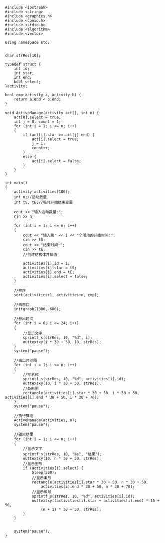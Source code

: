	#include <iostream>
	#include <string>
	#include <graphics.h>
	#include <conio.h>
	#include <stdio.h>
	#include <algorithm>
	#include <vector>

	using namespace std;


	char strRes[10];

	typedef struct {
		int id;
		int star;
		int end;
		bool select;
	}activity;

	bool cmp(activity a, activity b) {
		return a.end < b.end;
	}

	void ActiveManage(activity act[], int n) {
		act[0].select = true;
		int j = 0, count = 1;
		for (int i = 1; i <= n; i++)
		{
			if (act[i].star >= act[j].end) {
				act[i].select = true;
				j = i;
				count++;
			}
			else {
				act[i].select = false;
			}
		}
	}

	int main()
	{
		activity activities[100];
		int n;//活动数量
		int tS, tE;//临时开始结束变量

		cout << "输入活动数量:";
		cin >> n;

		for (int i = 1; i <= n; i++)
		{
			cout << "输入第" << i << "个活动的开始时间:";
			cin >> tS;
			cout << "结束时间:";
			cin >> tE;
			//创建结构体并赋值

			activities[i].id = i;
			activities[i].star = tS;
			activities[i].end = tE;
			activities[i].select = false;
		}

		//排序
		sort(activities+1, activities+n, cmp);

		//画窗口
		initgraph(1300, 600);

		//标出时间
		for (int i = 0; i <= 24; i++)
		{
			//显示文字
			sprintf_s(strRes, 10, "%d", i);
			outtextxy(i * 30 + 50, 10, strRes);
		}
		system("pause");

		//画出时间图
		for (int i = 1; i <= n; i++)
		{
			//写名称
			sprintf_s(strRes, 10, "%d", activities[i].id);
			outtextxy(10, i * 30 + 50, strRes);
			//条形图
			rectangle(activities[i].star * 30 + 50, i * 30 + 50, activities[i].end * 30 + 50, i * 30 + 70);
		}
		system("pause");

		//执行算法
		ActiveManage(activities, n);
		system("pause");

		//输出结果
		for (int i = 1; i <= n; i++)
		{
			//显示文字
			sprintf_s(strRes, 10, "%s", "结果");
			outtextxy(10, n * 30 + 50, strRes);
			//显示图形
			if (activities[i].select) {
				Sleep(500);
				//显示条形
				rectangle(activities[i].star * 30 + 50, n * 30 + 50,
					activities[i].end * 30 + 50, n * 30 + 70);
				//显示编号
				sprintf_s(strRes, 10, "%d", activities[i].id);
				outtextxy((activities[i].star + activities[i].end) * 15 + 50,
					(n + 1) * 30 + 50, strRes);
			}
		}


		system("pause");
	}
